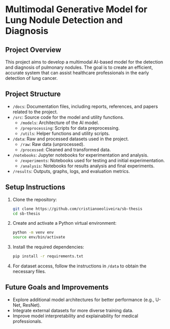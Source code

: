 # Multimodal Generative Model for Lung Nodule Detection and Diagnosis

## Project Overview
This project aims to develop a multimodal AI-based model for the detection and diagnosis of pulmonary nodules. The goal is to create an efficient, accurate system that can assist healthcare professionals in the early detection of lung cancer.

## Project Structure
- `/docs`: Documentation files, including reports, references, and papers related to the project.
- `/src`: Source code for the model and utility functions.
  - `/models`: Architecture of the AI model.
  - `/preprocessing`: Scripts for data preprocessing.
  - `/utils`: Helper functions and utility scripts.
- `/data`: Raw and processed datasets used in the project.
  - `/raw`: Raw data (unprocessed).
  - `/processed`: Cleaned and transformed data.
- `/notebooks`: Jupyter notebooks for experimentation and analysis.
  - `/experiments`: Notebooks used for testing and initial experimentation.
  - `/analysis`: Notebooks for results analysis and final experiments.
- `/results`: Outputs, graphs, logs, and evaluation metrics.

## Setup Instructions
1. Clone the repository:
   ```bash
   git clone https://github.com/cristianoeoliveira/sb-thesis
   cd sb-thesis
   ```
2. Create and activate a Python virtual environment:
   ```bash
   python -m venv env
   source env/bin/activate
   ```
3. Install the required dependencies:
   ```bash
   pip install -r requirements.txt
   ```
4. For dataset access, follow the instructions in `/data` to obtain the necessary files.

## Future Goals and Improvements
- Explore additional model architectures for better performance (e.g., U-Net, ResNet).
- Integrate external datasets for more diverse training data.
- Improve model interpretability and explainability for medical professionals.
